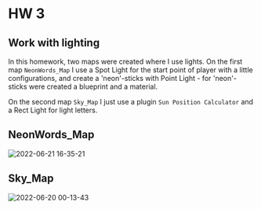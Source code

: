 # HW 3

## Work with lighting

In this homework, two maps were created where I use lights. On the first map `NeonWords_Map` I use a Spot Light for the start point of player with a little configurations, and create a 'neon'-sticks with Point Light - for 'neon'-sticks were created a blueprint and a material.

On the second map `Sky_Map` I just use a plugin `Sun Position Calculator` and a Rect Light for light letters.

## NeonWords_Map
![2022-06-21 16-35-21](https://user-images.githubusercontent.com/34779566/174812697-adf2a0dd-8fe0-4ee4-ba04-0bd8aacb2e15.gif)

## Sky_Map
![2022-06-20 00-13-43](https://user-images.githubusercontent.com/34779566/174500674-2c8f6752-c0a6-4cf5-8e39-4dbcdbc8f609.gif)
